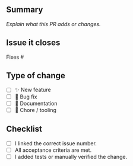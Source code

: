 ## Summary
_Explain what this PR adds or changes._

## Issue it closes
Fixes #

## Type of change
- [ ] ✨ New feature
- [ ] 🐛 Bug fix
- [ ] 📝 Documentation
- [ ] 🔧 Chore / tooling

## Checklist
- [ ] I linked the correct issue number.
- [ ] All acceptance criteria are met.
- [ ] I added tests or manually verified the change.
